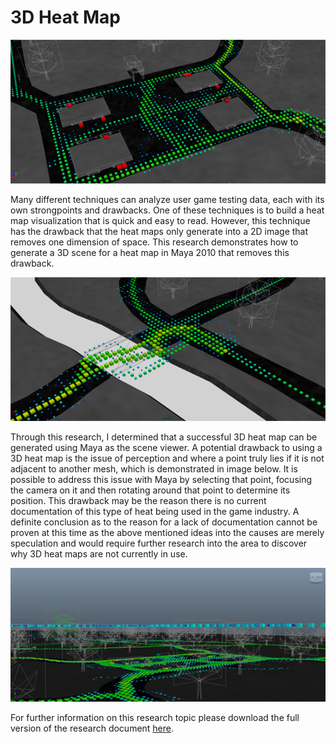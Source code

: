 # 3D Heat Map

![heatmap 1](/img/heatmap_1.png)

Many different techniques can analyze user game testing data, each with its own strongpoints and drawbacks. One of these techniques is to build a heat map visualization that is quick and easy to read. However, this technique has the drawback that the heat maps only generate into a 2D image that removes one dimension of space. This research demonstrates how to generate a 3D scene for a heat map in Maya 2010 that removes this drawback.

![heatmap 2](/img/heatmap_2.png)

Through this research, I determined that a successful 3D heat map can be generated using Maya as the scene viewer. A potential drawback to using a 3D heat map is the issue of perception and where a point truly lies if it is not adjacent to another mesh, which is demonstrated in image below. It is possible to address this issue with Maya by selecting that point, focusing the camera on it and then rotating around that point to determine its position. This drawback may be the reason there is no current documentation of this type of heat being used in the game industry. A definite conclusion as to the reason for a lack of documentation cannot be proven at this time as the above mentioned ideas into the causes are merely speculation and would require further research into the area to discover why 3D heat maps are not currently in use.

![heatmap 3](/img/heatmap_3.png)

For further information on this research topic please download the full version of the research document [here](/doc/3d-heat-map.pdf).
